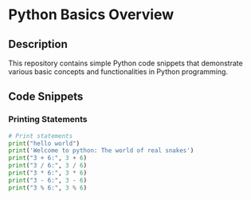 # Python Basics Overview

## Description
This repository contains simple Python code snippets that demonstrate various basic concepts and functionalities in Python programming.

## Code Snippets

### Printing Statements
```python
# Print statements
print("hello world")
print('Welcome to python: The world of real snakes')
print("3 + 6:", 3 + 6)
print("3 / 6:", 3 / 6)
print("3 * 6:", 3 * 6)
print("3 - 6:", 3 - 6)
print("3 % 6:", 3 % 6)
